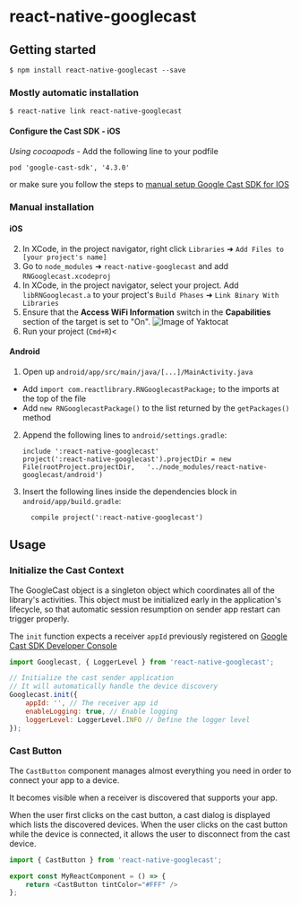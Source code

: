 
# react-native-googlecast

## Getting started

`$ npm install react-native-googlecast --save`

### Mostly automatic installation

`$ react-native link react-native-googlecast`


#### Configure the Cast SDK - iOS

*Using cocoapods* - Add the following line to your podfile

`pod 'google-cast-sdk', '4.3.0'`

or make sure you follow the steps to [manual setup Google Cast SDK for IOS](https://developers.google.com/cast/docs/ios_sender/#manual_setup)

### Manual installation

#### iOS

2. In XCode, in the project navigator, right click `Libraries` ➜ `Add Files to [your project's name]`
3. Go to `node_modules` ➜ `react-native-googlecast` and add `RNGooglecast.xcodeproj`
4. In XCode, in the project navigator, select your project. Add `libRNGooglecast.a` to your project's `Build Phases` ➜ `Link Binary With Libraries`
5. Ensure that the **Access WiFi Information** switch in the **Capabilities** section of the target is set to "On".
![Image of Yaktocat](https://developers.google.com/cast/images/xcode_wifi_capability.png)
6. Run your project (`Cmd+R`)<

#### Android

1. Open up `android/app/src/main/java/[...]/MainActivity.java`
  - Add `import com.reactlibrary.RNGooglecastPackage;` to the imports at the top of the file
  - Add `new RNGooglecastPackage()` to the list returned by the `getPackages()` method
2. Append the following lines to `android/settings.gradle`:
  	```
  	include ':react-native-googlecast'
  	project(':react-native-googlecast').projectDir = new File(rootProject.projectDir, 	'../node_modules/react-native-googlecast/android')
  	```
3. Insert the following lines inside the dependencies block in `android/app/build.gradle`:
  	```
      compile project(':react-native-googlecast')
  	```

## Usage

### Initialize the Cast Context

The GoogleCast object is a singleton object  which coordinates all of the library's activities. This object must be initialized early in the application's lifecycle, so that automatic session resumption on sender app restart can trigger properly.

The `init` function expects a receiver `appId` previously registered on [Google Cast SDK Developer Console](https://cast.google.com/publish/)

```javascript
import Googlecast, { LoggerLevel } from 'react-native-googlecast';

// Initialize the cast sender application
// It will automatically handle the device discovery
Googlecast.init({
    appId: '', // The receiver app id
    enableLogging: true, // Enable logging
    loggerLevel: LoggerLevel.INFO // Define the logger level
});
```
  
### Cast Button

The `CastButton` component manages almost everything you need in order to connect your app to a device. 
 
It becomes visible when a receiver is discovered that supports your app. 

When the user first clicks on the cast button, a cast dialog is displayed which lists the discovered devices. When the user clicks on the cast button while the device is connected, it allows the user to disconnect from the cast device.

```javascript
import { CastButton } from 'react-native-googlecast';

export const MyReactComponent = () => {
    return <CastButton tintColor="#FFF" />
};